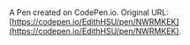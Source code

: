 # 

A Pen created on CodePen.io. Original URL: [https://codepen.io/EdithHSU/pen/NWRMKEK](https://codepen.io/EdithHSU/pen/NWRMKEK).


